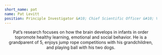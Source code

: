 ```yaml
---
short_name: pat
name: Pat Levitt
position: Principle Investigator &#10; Chief Scientific Officer &#10; Vice President and Director, The Saban Research Institute
---
```

<article>
  <p align="center">Pat’s research focuses on how the brain develops in infants in order topromote healthy learning, emotional and social behavior. He is a grandparent of 5, enjoys jump rope competitions with his grandchildren, and playing ball with his two dogs. </p>
</article>


